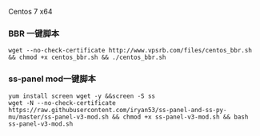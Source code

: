Centos 7 x64

### BBR 一键脚本
```
wget --no-check-certificate http://www.vpsrb.com/files/centos_bbr.sh && chmod +x centos_bbr.sh && ./centos_bbr.sh

```
### ss-panel mod一键脚本
```
yum install screen wget -y &&screen -S ss 
wget -N --no-check-certificate https://raw.githubusercontent.com/iryan53/ss-panel-and-ss-py-mu/master/ss-panel-v3-mod.sh && chmod +x ss-panel-v3-mod.sh && bash ss-panel-v3-mod.sh

```

